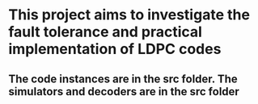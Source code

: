 # This project aims to investigate the fault tolerance and practical implementation of LDPC codes

## The code instances are in the src folder. The simulators and decoders are in the src folder